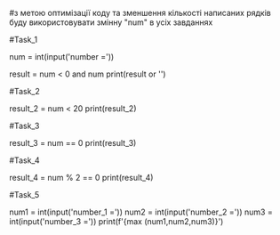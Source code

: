 #з метою оптимізації коду та зменшення кількості написаних рядків буду використовувати змінну "num" в усіх завданнях

#Task_1

num = int(input('number ='))

result = num < 0 and num
print(result or '')


#Task_2

result_2 = num < 20
print(result_2)


#Task_3

result_3 = num == 0
print(result_3)


#Task_4

result_4 = num % 2 == 0
print(result_4)

#Task_5

num1 = int(input('number_1 ='))
num2 = int(input('number_2 ='))
num3 = int(input('number_3 ='))
print(f'{max (num1,num2,num3)}')
